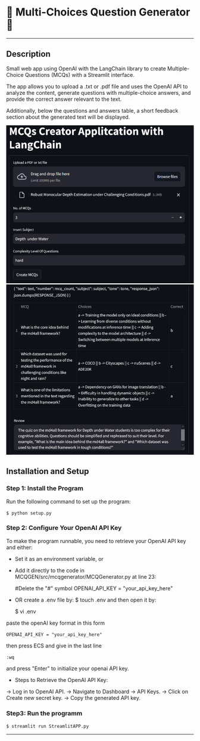 # 🚀 Multi-Choices Question Generator 🚀

---

## Description


Small web app using OpenAI with the LangChain library to create Multiple-Choice Questions (MCQs) with a Streamlit interface.

The app allows you to upload a .txt or .pdf file and uses the OpenAI API to analyze the content, generate questions with multiple-choice answers, and provide the correct answer relevant to the text.

Additionally, below the questions and answers table, a short feedback section about the generated text will be displayed.

<div align="center">
    <img src="images/Input_image.png" alt="Input" title="Input" width="600">
</div>

<div align="center">
    <img src="images/Output_image.png" alt="Output" title="Output" width="600">
</div>


## Installation and Setup


### Step 1: Install the Program

Run the following command to set up the program:

    $ python setup.py

### Step 2: Configure Your OpenAI API Key

To make the program runnable, you need to retrieve your OpenAI API key and either:

- Set it as an environment variable, or
- Add it directly to the code in MCQGEN/src/mcqgenerator/MCQGenerator.py at line 23:
  
    #Delete the "#" symbol
    OPENAI_API_KEY = "your_api_key_here"

- OR create a .env file by:
    $ touch .env
and then open it by:
    
    $ vi .env

paste the openAI key format in this form
    
    OPENAI_API_KEY = "your_api_key_here"

then press ECS and give in the last line
    
    :wq

and press "Enter" to initialize your openai API key.


- Steps to Retrieve the OpenAI API Key:

-> Log in to OpenAI API.
-> Navigate to Dashboard → API Keys.
-> Click on Create new secret key.
-> Copy the generated API key.

### Step3: Run the programm

    $ streamlit run StreamlitAPP.py

---